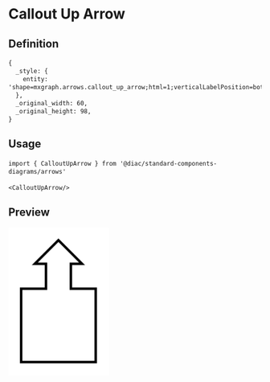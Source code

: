 # Callout Up Arrow

## Definition

```
{
  _style: { 
    entity: 'shape=mxgraph.arrows.callout_up_arrow;html=1;verticalLabelPosition=bottom;verticalAlign=top;strokeWidth=2;strokeColor=#000000;',
  },
  _original_width: 60,
  _original_height: 98,
}
```

## Usage

```
import { CalloutUpArrow } from '@diac/standard-components-diagrams/arrows'

<CalloutUpArrow/>
```

## Preview

<img src="./callout-up-arrow.png" width="200"/>
